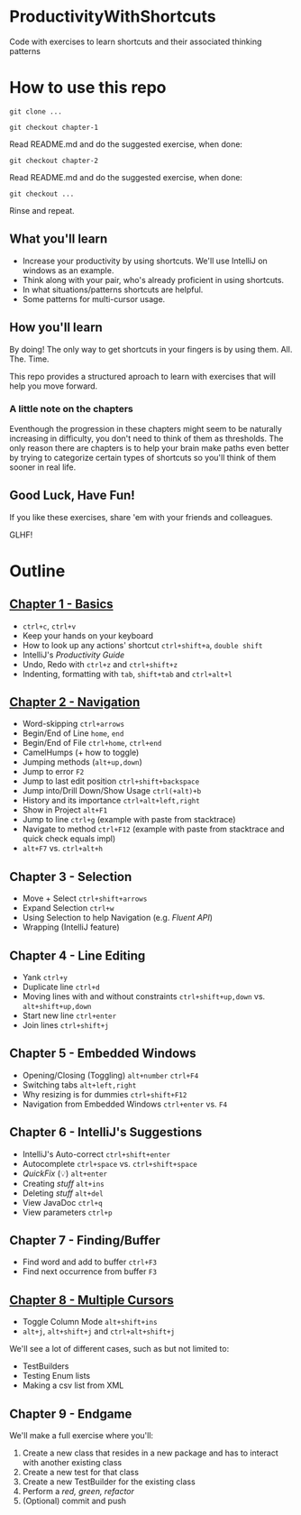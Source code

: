 # ProductivityWithShortcuts
Code with exercises to learn shortcuts and their associated thinking patterns

# How to use this repo
`git clone ...`

`git checkout chapter-1`

Read README.md and do the suggested exercise, when done:

`git checkout chapter-2`

Read README.md and do the suggested exercise, when done:

`git checkout ...`

Rinse and repeat.

## What you'll learn
* Increase your productivity by using shortcuts. We'll use IntelliJ on windows as an example.
* Think along with your pair, who's already proficient in using shortcuts.
* In what situations/patterns shortcuts are helpful.
* Some patterns for multi-cursor usage.

## How you'll learn
By doing! The only way to get shortcuts in your fingers is by using them. All. The. Time.

This repo provides a structured aproach to learn with exercises that will help you move forward.

### A little note on the chapters
Eventhough the progression in these chapters might seem to be naturally increasing in difficulty, you don't need to think of them as thresholds.
The only reason there are chapters is to help your brain make paths even better by trying to categorize certain types of shortcuts so you'll think of them sooner in real life.

## Good Luck, Have Fun!
If you like these exercises, share 'em with your friends and colleagues.

GLHF!

# Outline

## [Chapter 1 - Basics](chapter1.md)
* `ctrl+c`, `ctrl+v`
* Keep your hands on your keyboard
* How to look up any actions' shortcut `ctrl+shift+a`, `double shift`
* IntelliJ's _Productivity Guide_
* Undo, Redo with `ctrl+z` and `ctrl+shift+z`
* Indenting, formatting with `tab`, `shift+tab` and `ctrl+alt+l`

## [Chapter 2 - Navigation](chapter2.md)
* Word-skipping `ctrl+arrows`
* Begin/End of Line `home`, `end`
* Begin/End of File `ctrl+home`, `ctrl+end`
* CamelHumps (+ how to toggle)
* Jumping methods (`alt+up,down`)
* Jump to error `F2`
* Jump to last edit position `ctrl+shift+backspace`
* Jump into/Drill Down/Show Usage `ctrl(+alt)+b`
* History and its importance `ctrl+alt+left,right`
* Show in Project `alt+F1`
* Jump to line `ctrl+g` (example with paste from stacktrace)
* Navigate to method `ctrl+F12` (example with paste from stacktrace and quick check equals impl)
* `alt+F7` vs. `ctrl+alt+h`

## Chapter 3 - Selection
* Move + Select `ctrl+shift+arrows`
* Expand Selection `ctrl+w`
* Using Selection to help Navigation (e.g. _Fluent API_)
* Wrapping (IntelliJ feature)

## Chapter 4 - Line Editing
* Yank `ctrl+y`
* Duplicate line `ctrl+d`
* Moving lines with and without constraints `ctrl+shift+up,down` vs. `alt+shift+up,down`
* Start new line `ctrl+enter`
* Join lines `ctrl+shift+j`

## Chapter 5 - Embedded Windows
* Opening/Closing (Toggling) `alt+number` `ctrl+F4`
* Switching tabs `alt+left,right`
* Why resizing is for dummies `ctrl+shift+F12`
* Navigation from Embedded Windows `ctrl+enter` vs. `F4`

## Chapter 6 - IntelliJ's Suggestions
* IntelliJ's Auto-correct `ctrl+shift+enter`
* Autocomplete `ctrl+space` vs. `ctrl+shift+space`
* _QuickFix_ (:bulb:) `alt+enter`
* Creating _stuff_ `alt+ins`
* Deleting _stuff_ `alt+del`
* View JavaDoc `ctrl+q`
* View parameters `ctrl+p`

## Chapter 7 - Finding/Buffer
* Find word and add to buffer `ctrl+F3`
* Find next occurrence from buffer `F3`

## [Chapter 8 - Multiple Cursors](chapter8.md)
* Toggle Column Mode `alt+shift+ins`
* `alt+j`, `alt+shift+j` and `ctrl+alt+shift+j`

We'll see a lot of different cases, such as but not limited to:
* TestBuilders
* Testing Enum lists
* Making a csv list from XML

## Chapter 9 - Endgame
We'll make a full exercise where you'll:

1. Create a new class that resides in a new package and has to interact with another existing class
2. Create a new test for that class
3. Create a new TestBuilder for the existing class
4. Perform a _red, green, refactor_
5. (Optional) commit and push